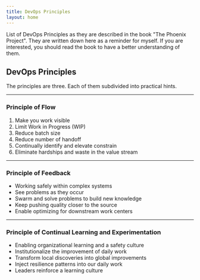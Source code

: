 ```yaml
---
title: DevOps Principles
layout: home
---
```


List of DevOps Principles as they are described in the book "The Phoenix Project".
They are written down here as a reminder for myself.
If you are interested, you should read the book to have a better understanding of them.

## DevOps Principles

The principles are three. 
Each of them subdivided into practical hints.

***
### Principle of Flow

1. Make you work visible
2. Limit Work in Progress (WIP)
3. Reduce batch size
4. Reduce number of handoff
5. Continually identify and elevate constrain
6. Eliminate hardships and waste in the value stream

***
### Principle of Feedback

- Working safely within complex systems
- See problems as they occur
- Swarm and solve problems to build new knowledge
- Keep pushing quality closer to the source
- Enable optimizing for downstream work centers

***
### Principle of Continual Learning and Experimentation

- Enabling organizational learning and a safety culture
- Institutionalize the improvement of daily work
- Transform local discoveries into global improvements
- Inject resilience patterns into our daily work
- Leaders reinforce a learning culture

